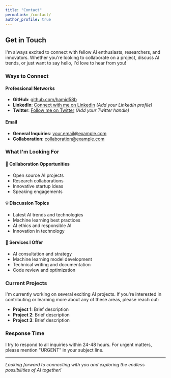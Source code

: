 ```yaml
---
title: "Contact"
permalink: /contact/
author_profile: true
---
```


## Get in Touch

I'm always excited to connect with fellow AI enthusiasts, researchers, and innovators. Whether you're looking to collaborate on a project, discuss AI trends, or just want to say hello, I'd love to hear from you!

### Ways to Connect

#### Professional Networks

- **GitHub**: [github.com/hamid58b](https://github.com/hamid58b)
- **LinkedIn**: [Connect with me on LinkedIn](#) *(Add your LinkedIn profile)*
- **Twitter**: [Follow me on Twitter](#) *(Add your Twitter handle)*

#### Email

- **General Inquiries**: [your.email@example.com](mailto:your.email@example.com)
- **Collaboration**: [collaboration@example.com](mailto:collaboration@example.com)

### What I'm Looking For

#### 🤝 Collaboration Opportunities

- Open source AI projects
- Research collaborations
- Innovative startup ideas
- Speaking engagements

#### 💡 Discussion Topics

- Latest AI trends and technologies
- Machine learning best practices
- AI ethics and responsible AI
- Innovation in technology

#### 🎯 Services I Offer

- AI consultation and strategy
- Machine learning model development
- Technical writing and documentation
- Code review and optimization

### Current Projects

I'm currently working on several exciting AI projects. If you're interested in contributing or learning more about any of these areas, please reach out:

- **Project 1**: Brief description
- **Project 2**: Brief description
- **Project 3**: Brief description

### Response Time

I try to respond to all inquiries within 24-48 hours. For urgent matters, please mention "URGENT" in your subject line.

---

*Looking forward to connecting with you and exploring the endless possibilities of AI together!*
